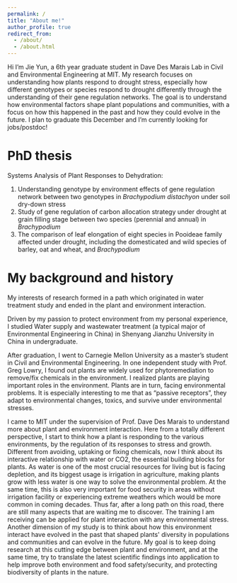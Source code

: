 ```yaml
---
permalink: /
title: "About me!"
author_profile: true
redirect_from: 
  - /about/
  - /about.html
---
```


Hi I’m Jie Yun, a 6th year graduate student in Dave Des Marais Lab in Civil and Environmental Engineering at MIT. My research focuses on understanding how plants respond to drought stress, especially how different genotypes or species respond to drought differently through the understanding of their gene regulation networks. The goal is to understand how environmental factors shape plant populations and communities, with a focus on how this happened in the past and how they could evolve in the future. I plan to graduate this December and I’m currently looking for jobs/postdoc!


PhD thesis
======
Systems Analysis of Plant Responses to Dehydration:
1. Understanding genotype by environment effects of gene regulation network between two genotypes in <i>Brachypodium distachyon</i> under soil dry-down stress
2. Study of gene regulation of carbon allocation strategy under drought at grain filling stage between two species (perennial and annual) in <i>Brachypodium</i>
3. The comparison of leaf elongation of eight species in Pooideae family affected under drought, including the domesticated and wild species of barley, oat and wheat, and <i>Brachypodium</i>

My background and history 
======
My interests of research formed in a path which originated in water treatment study and ended in the plant and environment interaction. 

Driven by my passion to protect environment from my personal experience, I studied Water supply and wastewater treatment (a typical major of Environmental Engineering in China) in Shenyang Jianzhu University in China in undergraduate. 

After graduation, I went to Carnegie Mellon University as a master’s student in Civil and Environmental Engineering. In one independent study with Prof. Greg Lowry, I found out plants are widely used for phytoremediation to remove/fix chemicals in the environment. I realized plants are playing important roles in the environment. Plants are in turn, facing environmental problems. It is especially interesting to me that as “passive receptors”, they adapt to environmental changes, toxics, and survive under environmental stresses. 

I came to MIT under the supervision of Prof. Dave Des Marais to understand more about plant and environment interaction. Here from a totally different perspective, I start to think how a plant is responding to the various environments, by the regulation of its responses to stress and growth. Different from avoiding, uptaking or fixing chemicals, now I think about its interactive relationship with water or CO2, the essential building blocks for plants. As water is one of the most crucial resources for living but is facing depletion, and its biggest usage is irrigation in agriculture, making plants grow with less water is one way to solve the environmental problem. At the same time, this is also very important for food security in areas without irrigation facility or experiencing extreme weathers which would be more common in coming decades. Thus far, after a long path on this road, there are still many aspects that are waiting me to discover. 
The training I am receiving can be applied for plant interaction with any environmental stress.  
Another dimension of my study is to think about how this environment interact have evolved in the past that shaped plants' diversity in populations and communities and can evolve in the future. 
My goal is to keep doing research at this cutting edge between plant and environment, and at the same time, try to translate the latest scientific findings into application to help improve both environment and food safety/security, and protecting biodiversity of plants in the nature.
